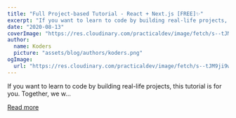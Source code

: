 ```yaml
---
title: "Full Project-based Tutorial - React + Next.js [FREE]✨"
excerpt: "If you want to learn to code by building real-life projects, this tutorial is for you. Together, we w..."
date: "2020-08-13"
coverImage: "https://res.cloudinary.com/practicaldev/image/fetch/s--tJM9ji9w--/c_imagga_scale,f_auto,fl_progressive,h_420,q_auto,w_1000/https://dev-to-uploads.s3.amazonaws.com/i/vjgzlmjkp593gwfexbql.png"
author:
  name: Koders
  picture: "assets/blog/authors/koders.png"
ogImage:
  url: "https://res.cloudinary.com/practicaldev/image/fetch/s--tJM9ji9w--/c_imagga_scale,f_auto,fl_progressive,h_420,q_auto,w_1000/https://dev-to-uploads.s3.amazonaws.com/i/vjgzlmjkp593gwfexbql.png"
---
```


If you want to learn to code by building real-life projects, this tutorial is for you. Together, we w...

[Read more](https://dev.to/nghiemthu/full-project-based-tutorial-react-next-js-free-434l)
